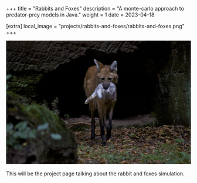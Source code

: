 +++
title = "Rabbits and Foxes"
description = "A monte-carlo approach to predator-prey models in Java."
weight = 1
date = 2023-04-18

[extra]
local_image = "projects/rabbits-and-foxes/rabbits-and-foxes.png"
+++

![image](rabbits-and-foxes.png)

This will be the project page talking about the rabbit and foxes simulation.
